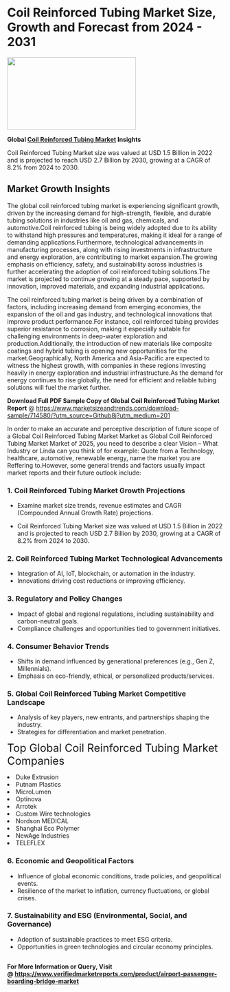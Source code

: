 <H1>Coil Reinforced Tubing Market Size, Growth and Forecast from 2024 - 2031</H1><img class="aligncenter size-medium wp-image-584254" src="https://thirdeyenews.in/wp-content/uploads/2024/09/Global-Market-Research-300x168.jpeg" alt="" width="300" height="168" /><p><strong>Global&nbsp;<a href="https://www.marketsizeandtrends.com/download-sample/714580/?utm_source=Github8j?utm_medium=201">Coil Reinforced Tubing Market</a> Insights</strong></p><p>Coil Reinforced Tubing Market size was valued at USD 1.5 Billion in 2022 and is projected to reach USD 2.7 Billion by 2030, growing at a CAGR of 8.2% from 2024 to 2030.</p><p><h2>Market Growth Insights</h2> <p>The global coil reinforced tubing market is experiencing significant growth, driven by the increasing demand for high-strength, flexible, and durable tubing solutions in industries like oil and gas, chemicals, and automotive.Coil reinforced tubing is being widely adopted due to its ability to withstand high pressures and temperatures, making it ideal for a range of demanding applications.Furthermore, technological advancements in manufacturing processes, along with rising investments in infrastructure and energy exploration, are contributing to market expansion.The growing emphasis on efficiency, safety, and sustainability across industries is further accelerating the adoption of coil reinforced tubing solutions.The market is projected to continue growing at a steady pace, supported by innovation, improved materials, and expanding industrial applications.</p> <p>The coil reinforced tubing market is being driven by a combination of factors, including increasing demand from emerging economies, the expansion of the oil and gas industry, and technological innovations that improve product performance.For instance, coil reinforced tubing provides superior resistance to corrosion, making it especially suitable for challenging environments in deep-water exploration and production.Additionally, the introduction of new materials like composite coatings and hybrid tubing is opening new opportunities for the market.Geographically, North America and Asia-Pacific are expected to witness the highest growth, with companies in these regions investing heavily in energy exploration and industrial infrastructure.As the demand for energy continues to rise globally, the need for efficient and reliable tubing solutions will fuel the market further.</p> <p><span class=""><strong>Download Full PDF Sample Copy of Global Coil Reinforced Tubing Market Report</strong> @ <a href="https://www.marketsizeandtrends.com/download-sample/714580/?utm_source=Github8j?utm_medium=201" target="_blank">https://www.marketsizeandtrends.com/download-sample/714580/?utm_source=Github8j?utm_medium=201</a></span></p><p>In order to make an accurate and perceptive description of future scope of a Global&nbsp;Coil Reinforced Tubing Market Market as Global&nbsp;Coil Reinforced Tubing Market Market of 2025, you need to describe a clear Vision &ndash; What Industry or Linda can you think of for example: Quote from a Technology, healthcare, automotive, renewable energy, name the market you are Reffering to.However, some general trends and factors usually impact market reports and their future outlook include:</p><h3>1.&nbsp;<strong>Coil Reinforced Tubing Market Growth Projections</strong></h3><ul><li>Examine market size trends, revenue estimates and CAGR (Compounded Annual Growth Rate) projections.</li><li><p>Coil Reinforced Tubing Market size was valued at USD 1.5 Billion in 2022 and is projected to reach USD 2.7 Billion by 2030, growing at a CAGR of 8.2% from 2024 to 2030.</p></li></ul><h3>2.&nbsp;<strong>Coil Reinforced Tubing Market Technological Advancements</strong></h3><ul><li>Integration of AI, IoT, blockchain, or automation in the industry.</li><li>Innovations driving cost reductions or improving efficiency.</li></ul><h3>3.&nbsp;<strong>Regulatory and Policy Changes</strong></h3><ul><li>Impact of global and regional regulations, including sustainability and carbon-neutral goals.</li><li>Compliance challenges and opportunities tied to government initiatives.</li></ul><h3>4.&nbsp;<strong>Consumer Behavior Trends</strong></h3><ul><li>Shifts in demand influenced by generational preferences (e.g., Gen Z, Millennials).</li><li>Emphasis on eco-friendly, ethical, or personalized products/services.</li></ul><h3>5.&nbsp;<strong>Global Coil Reinforced Tubing Market Competitive Landscape</strong></h3><ul><li>Analysis of key players, new entrants, and partnerships shaping the industry.</li><li>Strategies for differentiation and market penetration.</li></ul><p data-pm-slice="1 1 []"><span style="color: inherit; font-family: inherit; font-size: 25px;">Top Global Coil Reinforced Tubing Market Companies</span></p><div class="" data-test-id=""><p><li>Duke Extrusion</li><li> Putnam Plastics</li><li> MicroLumen</li><li> Optinova</li><li> Arrotek</li><li> Custom Wire technologies</li><li> Nordson MEDICAL</li><li> Shanghai Eco Polymer</li><li> NewAge Industries</li><li> TELEFLEX</li></p></div><h3>6.&nbsp;<strong>Economic and Geopolitical Factors</strong></h3><ul><li>Influence of global economic conditions, trade policies, and geopolitical events.</li><li>Resilience of the market to inflation, currency fluctuations, or global crises.</li></ul><h3>7.&nbsp;<strong>Sustainability and ESG (Environmental, Social, and Governance)</strong></h3><ul><li>Adoption of sustainable practices to meet ESG criteria.</li><li>Opportunities in green technologies and circular economy principles.</li></ul><h2><strong style="font-size: 14px;">For More Information or Query, Visit @&nbsp;</strong><a style="background-color: #ffffff; font-size: 14px;" href="https://www.marketsizeandtrends.com/report/coil-reinforced-tubing-market/" target="_blank">https://www.verifiedmarketreports.com/product/airport-passenger-boarding-bridge-market</a></h2>